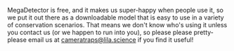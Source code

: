 MegaDetector is free, and it makes us super-happy when people use it, so we put it out there as a downloadable model that is easy to use in a variety of conservation scenarios. That means we don't know who's using it unless you contact us (or we happen to run into you), so please please pretty-please email us at cameratraps@lila.science if you find it useful!
